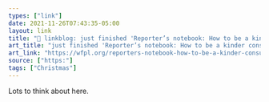 ```yaml
---
types: ["link"]
date: 2021-11-26T07:43:35-05:00
layout: link
title: "🔗 linkblog: just finished 'Reporter’s notebook: How to be a kinder consumer this holiday season – 89.3 WFPL News Louisville'"
art_title: "just finished 'Reporter’s notebook: How to be a kinder consumer this holiday season – 89.3 WFPL News Louisville"
art_link: "https://wfpl.org/reporters-notebook-how-to-be-a-kinder-consumer-this-holiday-season/"
source: ["https:"]
tags: ["Christmas"]
---
```

Lots to think about here.
